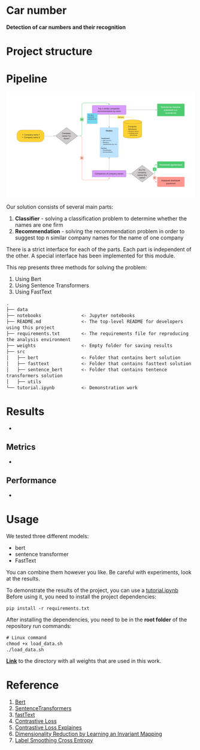 # Car number
**Detection of car numbers and their recognition**
# Project structure

# Pipeline 
![Pipeline](./data/pipeline.png)

Our solution consists of several main parts:
1. **Сlassifier** - solving a classification problem to determine whether the names are one firm
2. **Recommendation** - solving the recommendation problem in order to suggest top n similar company names for the name of one company

There is a strict interface for each of the parts. Each part is independent of the other. A special interface has been implemented for this module.

This rep presents three methods for solving the problem:
1. Using Bert
2. Using Sentence Transformers 
3. Using FastText

```
.
├── data
├── notebooks               <- Jupyter notebooks
├── README.md               <- The top-level README for developers using this project
├── requirements.txt        <- The requirements file for reproducing the analysis environment
├── weights                 <- Empty folder for saving results
├── src
│   ├── bert                <- Folder that contains bert solution
│   ├── fasttext            <- Folder that contains fasttext solution
│   ├── sentence_bert       <- Folder that contains tentence transformers solution
│   ├── utils
└── tutorial.ipynb          <- Demonstration work
```

# Results 
-
## Metrics
- 
## Performance 
-

# Usage
We tested three different models:
- bert
- sentence transformer
- FastText

You can combine them however you like. Be careful with experiments, look at the results.

To demonstrate the results of the project, you can use a [tutorial.ipynb](./tutorial.ipynb) Before using it, you need to install the project dependencies:
```
pip install -r requirements.txt 
```

After installing the dependencies, you need to be in the **root folder** of the repository run commands:
```
# Linux command
chmod +x load_data.sh
./load_data.sh
```

[**Link**](https://drive.google.com/drive/folders/175r-xavYr0N_iv7QhI7fAFiYw1e-qqAh?usp=sharing) to the directory with all weights that are used in this work.
# Reference 
1. [Bert](https://huggingface.co/docs/transformers/model_doc/bert)
2. [SentenceTransformers](https://www.sbert.net/)
3. [fastText](https://github.com/facebookresearch/fastText)
4. [Contrastive Loss](https://www.sbert.net/docs/package_reference/losses.html)
5. [Contrastive Loss Explaines](https://towardsdatascience.com/contrastive-loss-explaned-159f2d4a87ec)
6. [Dimensionality Reduction by Learning an Invariant Mapping](http://yann.lecun.com/exdb/publis/pdf/hadsell-chopra-lecun-06.pdf)
7. [Label Smoothing Cross Entropy](https://towardsdatascience.com/what-is-label-smoothing-108debd7ef06)
